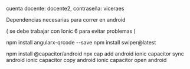 cuenta docente: docente2,
    contraseña: viceraes

Dependencias necesarias para correr en android

( se debe trabajar con Ionic 6 para evitar problemas )

npm install angularx-qrcode --save
npm install swiper@latest

npm install @capacitor/android
npx cap add android
ionic capacitor sync android
ionic capacitor copy android
ionic capacitor open android
